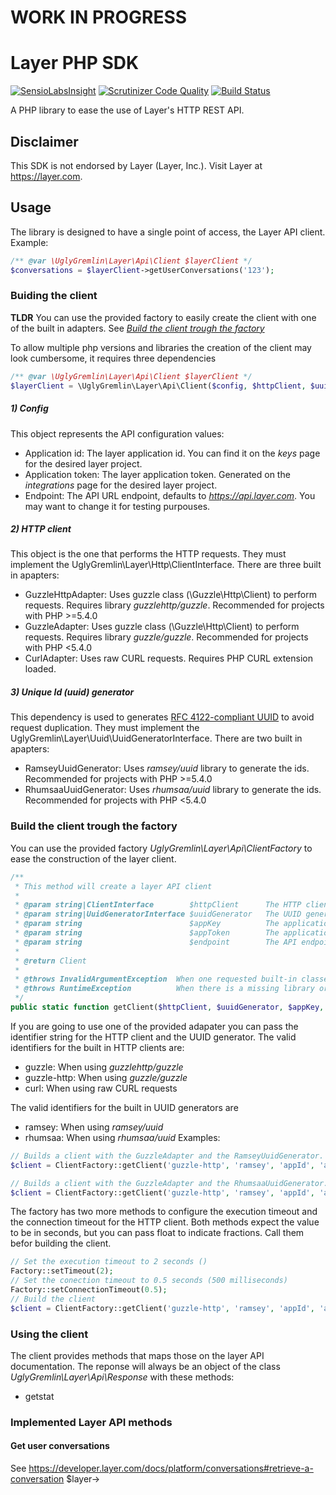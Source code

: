 # WORK IN PROGRESS

# Layer PHP SDK

[![SensioLabsInsight](https://insight.sensiolabs.com/projects/4aa58def-cfd9-4a0c-9d5a-2ee57ec25b42/mini.png)](https://insight.sensiolabs.com/projects/4aa58def-cfd9-4a0c-9d5a-2ee57ec25b42)
[![Scrutinizer Code Quality](https://scrutinizer-ci.com/g/hmoragrega/layer-php-sdk/badges/quality-score.png?b=master)](https://scrutinizer-ci.com/g/hmoragrega/layer-php-sdk/?branch=master)
[![Build Status](https://scrutinizer-ci.com/g/hmoragrega/layer-php-sdk/badges/build.png?b=master)](https://scrutinizer-ci.com/g/hmoragrega/layer-php-sdk/build-status/master)

A PHP library to ease the use of Layer's HTTP REST API.

## Disclaimer
This SDK is not endorsed by Layer (Layer, Inc.). 
Visit Layer at https://layer.com.

## Usage
The library is designed to have a single point of access, the Layer API client. 
Example:
```php
/** @var \UglyGremlin\Layer\Api\Client $layerClient */
$conversations = $layerClient->getUserConversations('123');
````

### Buiding the client
**TLDR** You can use the provided factory to easily create the client with one of the built in adapters. See _[Build the client trough the factory](#factory)_

To allow multiple php versions and libraries the creation of the client may look cumbersome, it requires three dependencies
```php
/** @var \UglyGremlin\Layer\Api\Client $layerClient */
$layerClient = \UglyGremlin\Layer\Api\Client($config, $httpClient, $uuidGenerator);
````
##### 1) Config
This object represents the API configuration values:
* Application id: The layer application id. You can find it on the _keys_ page for the desired layer project.
* Application token: The layer application token. Generated on the _integrations_ page for the desired layer project.
* Endpoint: The API URL endpoint, defaults to _https://api.layer.com_. You may want to change it for testing purpouses.
##### 2) HTTP client
This object is the one that performs the HTTP requests. They must implement the UglyGremlin\Layer\Http\ClientInterface.
There are three built in apapters:
* GuzzleHttpAdapter: Uses guzzle class (\Guzzle\Http\Client) to perform requests. Requires library _guzzlehttp/guzzle_. Recommended for projects with PHP >=5.4.0
* GuzzleAdapter: Uses guzzle class (\Guzzle\Http\Client) to perform requests. Requires library _guzzle/guzzle_. Recommended for projects with PHP <5.4.0
* CurlAdapter: Uses raw CURL requests. Requires PHP CURL extension loaded.
##### 3) Unique Id (uuid) generator
This dependency is used to generates [RFC 4122-compliant UUID](http://www.ietf.org/rfc/rfc4122.txt) to avoid request duplication. They must implement the UglyGremlin\Layer\Uuid\UuidGeneratorInterface.
There are two built in apapters:
* RamseyUuidGenerator: Uses _ramsey/uuid_ library to generate the ids. Recommended for projects with PHP >=5.4.0
* RhumsaaUuidGenerator: Uses _rhumsaa/uuid_ library to generate the ids. Recommended for projects with PHP <5.4.0

### <a name="factory"></a>Build the client trough the factory
You can use the provided factory _UglyGremlin\Layer\Api\ClientFactory_ to ease the construction of the layer client. 
```php
/**
 * This method will create a layer API client
 *
 * @param string|ClientInterface        $httpClient      The HTTP client
 * @param string|UuidGeneratorInterface $uuidGenerator   The UUID generator 
 * @param string                        $appKey          The application identifier
 * @param string                        $appToken        The application token
 * @param string                        $endpoint        The API endpoint
 *
 * @return Client
 *
 * @throws InvalidArgumentException  When one requested built-in classes does not exist
 * @throws RuntimeException          When there is a missing library or extension required to build the client
 */
public static function getClient($httpClient, $uuidGenerator, $appKey, $appToken, $endpoint = 'https://api.layer.com');
```
If you are going to use one of the provided adapater you can pass the identifier string for the HTTP client and the UUID generator.
The valid identifiers for the built in HTTP clients are:
* guzzle: When using _guzzlehttp/guzzle_
* guzzle-http: When using _guzzle/guzzle_
* curl: When using raw CURL requests

The valid identifiers for the built in UUID generators are
* ramsey: When using _ramsey/uuid_
* rhumsaa: When using _rhumsaa/uuid_
Examples:
```php
// Builds a client with the GuzzleAdapter and the RamseyUuidGenerator. Recommended for project with PHP >=5.4
$client = ClientFactory::getClient('guzzle-http', 'ramsey', 'appId', 'appToken');

// Builds a client with the GuzzleAdapter and the RhumsaaUuidGenerator. Recommended for project with PHP <5.4
$client = ClientFactory::getClient('guzzle-http', 'ramsey', 'appId', 'appToken', 'http://test.endpoint');
```
The factory has two more methods to configure the execution timeout and the connection timeout for the HTTP client. Both methods expect the value to be in seconds, but you can pass float to indicate fractions. Call them befor building the client.
```php
// Set the execution timeout to 2 seconds ()
Factory::setTimeout(2);
// Set the conection timeout to 0.5 seconds (500 milliseconds)
Factory::setConnectionTimeout(0.5);
// Build the client
$client = ClientFactory::getClient('guzzle-http', 'ramsey', 'appId', 'appToken');
```
### Using the client
The client provides methods that maps those on the layer API documentation.
The reponse will always be an object of the class _UglyGremlin\Layer\Api\Response_ with these methods:
* getstat
### Implemented Layer API methods
#### Get user conversations
See https://developer.layer.com/docs/platform/conversations#retrieve-a-conversation
$layer->
